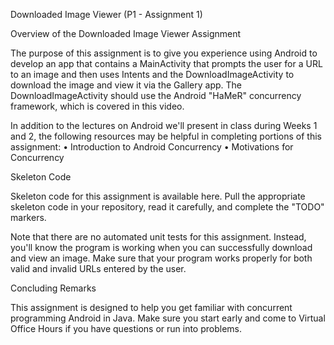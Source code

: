 Downloaded Image Viewer (P1 - Assignment 1)


Overview of the Downloaded Image Viewer Assignment

The purpose of this assignment is to give you experience using Android to develop an app that contains a MainActivity that prompts the user for a URL to an image and then uses Intents and the DownloadImageActivity to download the image and view it via the Gallery app. The DownloadImageActivity should use the Android "HaMeR" concurrency framework, which is covered in this video. 



In addition to the lectures on Android we'll present in class during Weeks 1 and 2, the following resources may be helpful in completing portions of this assignment: 
• Introduction to Android Concurrency 
• Motivations for Concurrency 


Skeleton Code

Skeleton code for this assignment is available here. Pull the appropriate skeleton code in your repository, read it carefully, and complete the "TODO" markers. 

Note that there are no automated unit tests for this assignment. Instead, you'll know the program is working when you can successfully download and view an image. Make sure that your program works properly for both valid and invalid URLs entered by the user. 


Concluding Remarks

This assignment is designed to help you get familiar with concurrent programming Android in Java. Make sure you start early and come to Virtual Office Hours if you have questions or run into problems. 
